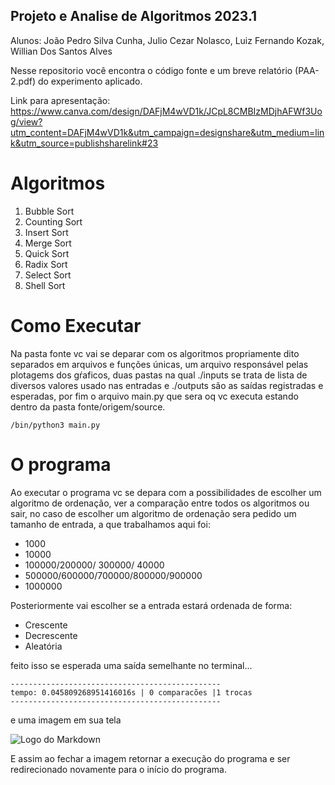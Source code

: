 ## Projeto e Analise de Algoritmos 2023.1

Alunos: João Pedro Silva Cunha, Julio Cezar Nolasco, Luiz Fernando Kozak, Willian Dos Santos Alves

Nesse repositorio você encontra o código fonte e um breve relatório (PAA-2.pdf) do experimento aplicado.

Link para apresentação: https://www.canva.com/design/DAFjM4wVD1k/JCpL8CMBIzMDjhAFWf3Uog/view?utm_content=DAFjM4wVD1k&utm_campaign=designshare&utm_medium=link&utm_source=publishsharelink#23

# Algoritmos

1. Bubble Sort
2. Counting Sort
3. Insert Sort
4. Merge Sort
5. Quick Sort
6. Radix Sort
7. Select Sort
8. Shell Sort

# Como Executar

Na pasta fonte vc vai se deparar com os algoritmos propriamente dito separados em arquivos e funções únicas, um arquivo responsável pelas plotagems dos gŕaficos, duas pastas na qual ./inputs se trata de lista de diversos valores usado nas entradas e ./outputs são as saídas registradas e esperadas, por fim o arquivo main.py que sera oq vc executa estando dentro da pasta fonte/origem/source.

```
/bin/python3 main.py
```

# O programa

Ao executar o programa vc se depara com a possibilidades de escolher um algoritmo de ordenação, ver a comparação entre todos os algoritmos ou sair, no caso de escolher um algoritmo de ordenação sera pedido um tamanho de entrada, a que trabalhamos aqui foi:

- 1000
- 10000
- 100000/200000/ 300000/ 40000
- 500000/600000/700000/800000/900000
- 1000000

Posteriormente vai escolher se a entrada estará ordenada de forma:

- Crescente
- Decrescente
- Aleatória

feito isso se esperada uma saída semelhante no terminal...

```
-----------------------------------------------
tempo: 0.045809268951416016s | 0 comparacões |1 trocas
-----------------------------------------------
```

e uma imagem em sua tela

![Logo do Markdown](https://i.ibb.co/WFrwQDz/Captura-de-tela-de-2023-06-01-11-40-39.png)

E assim ao fechar a imagem retornar a execução do programa e ser redirecionado novamente para o início do programa.

